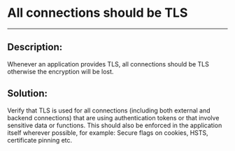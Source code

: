 # All connections should be TLS
-------

## Description:

Whenever an application provides TLS, all connections should be TLS otherwise the
encryption will be lost.


## Solution:

Verify that TLS is used for all connections
(including both external and backend connections) that are using authentication tokens or
that involve sensitive data or functions.
This should also be enforced in the application itself wherever possible,
for example: Secure flags on cookies, HSTS, certificate pinning etc.
